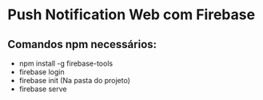 # Push Notification Web com Firebase

## Comandos npm necessários:
<ul>
    <li>npm install -g firebase-tools</li>
    <li>firebase login</li>
    <li>firebase init (Na pasta do projeto)</li>
    <li>firebase serve</li>
</ul>